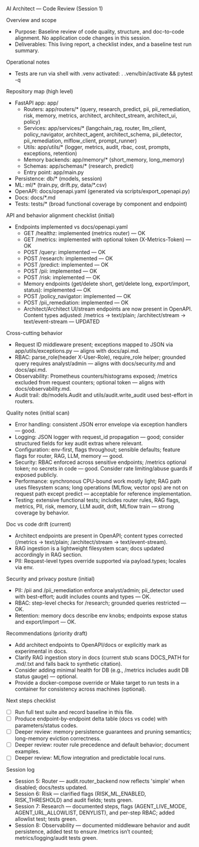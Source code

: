 AI Architect — Code Review (Session 1)

Overview and scope
- Purpose: Baseline review of code quality, structure, and doc-to-code alignment. No application code changes in this session.
- Deliverables: This living report, a checklist index, and a baseline test run summary.

Operational notes
- Tests are run via shell with .venv activated: . .venv/bin/activate && pytest -q

Repository map (high level)
- FastAPI app: app/
  - Routers: app/routers/* (query, research, predict, pii, pii_remediation, risk, memory, metrics, architect, architect_stream, architect_ui, policy)
  - Services: app/services/* (langchain_rag, router, llm_client, policy_navigator, architect_agent, architect_schema, pii_detector, pii_remediation, mlflow_client, prompt_runner)
  - Utils: app/utils/* (logger, metrics, audit, rbac, cost, prompts, exceptions, retention)
  - Memory backends: app/memory/* (short_memory, long_memory)
  - Schemas: app/schemas/* (research, predict)
  - Entry point: app/main.py
- Persistence: db/* (models, session)
- ML: ml/* (train.py, drift.py, data/*.csv)
- OpenAPI: docs/openapi.yaml (generated via scripts/export_openapi.py)
- Docs: docs/*.md
- Tests: tests/* (broad functional coverage by component and endpoint)

API and behavior alignment checklist (initial)
- Endpoints implemented vs docs/openapi.yaml
  - GET /healthz: implemented (metrics router) — OK
  - GET /metrics: implemented with optional token (X-Metrics-Token) — OK
  - POST /query: implemented — OK
  - POST /research: implemented — OK
  - POST /predict: implemented — OK
  - POST /pii: implemented — OK
  - POST /risk: implemented — OK
  - Memory endpoints (get/delete short, get/delete long, export/import, status): implemented — OK
  - POST /policy_navigator: implemented — OK
  - POST /pii_remediation: implemented — OK
  - Architect/Architect UI/stream endpoints are now present in OpenAPI. Content types adjusted: /metrics -> text/plain; /architect/stream -> text/event-stream — UPDATED

Cross-cutting behavior
- Request ID middleware present; exceptions mapped to JSON via app/utils/exceptions.py — aligns with docs/api.md.
- RBAC: parse_role(header X-User-Role), require_role helper; grounded query requires analyst/admin — aligns with docs/security.md and docs/api.md.
- Observability: Prometheus counters/histograms exposed; /metrics excluded from request counters; optional token — aligns with docs/observability.md.
- Audit trail: db/models.Audit and utils/audit.write_audit used best-effort in routers.

Quality notes (initial scan)
- Error handling: consistent JSON error envelope via exception handlers — good.
- Logging: JSON logger with request_id propagation — good; consider structured fields for key audit extras where relevant.
- Configuration: env-first, flags throughout; sensible defaults; feature flags for router, RAG, LLM, memory — good.
- Security: RBAC enforced across sensitive endpoints; /metrics optional token; no secrets in code — good. Consider rate limiting/abuse guards if exposed publicly.
- Performance: synchronous CPU-bound work mostly light; RAG path uses filesystem scans; long operations (MLflow, vector ops) are not on request path except predict — acceptable for reference implementation.
- Testing: extensive functional tests; includes router rules, RAG flags, metrics, PII, risk, memory, LLM audit, drift, MLflow train — strong coverage by behavior.

Doc vs code drift (current)
- Architect endpoints are present in OpenAPI; content types corrected (/metrics -> text/plain; /architect/stream -> text/event-stream).
- RAG ingestion is a lightweight filesystem scan; docs updated accordingly in RAG section.
- PII: Request-level types override supported via payload.types; locales via env.

Security and privacy posture (initial)
- PII: /pii and /pii_remediation enforce analyst/admin; pii_detector used with best-effort; audit includes counts and types — OK.
- RBAC: step-level checks for /research; grounded queries restricted — OK.
- Retention: memory docs describe env knobs; endpoints expose status and export/import — OK.



Recommendations (priority draft)
- Add architect endpoints to OpenAPI/docs or explicitly mark as experimental in docs.
- Clarify RAG ingestion story in docs (current stub scans DOCS_PATH for .md/.txt and falls back to synthetic citation).
- Consider adding minimal health for DB (e.g., /metrics includes audit DB status gauge) — optional.
- Provide a docker-compose override or Make target to run tests in a container for consistency across machines (optional).

Next steps checklist
- [ ] Run full test suite and record baseline in this file.
- [ ] Produce endpoint-by-endpoint delta table (docs vs code) with parameters/status codes.
- [ ] Deeper review: memory persistence guarantees and pruning semantics; long-memory eviction correctness.
- [ ] Deeper review: router rule precedence and default behavior; document examples.
- [ ] Deeper review: MLflow integration and predictable local runs.

Session log
- Session 5: Router — audit.router_backend now reflects 'simple' when disabled; docs/tests updated.
- Session 6: Risk — clarified flags (RISK_ML_ENABLED, RISK_THRESHOLD) and audit fields; tests green.
- Session 7: Research — documented steps, flags (AGENT_LIVE_MODE, AGENT_URL_ALLOWLIST, DENYLIST), and per-step RBAC; added allowlist test; tests green.
- Session 8: Observability — documented middleware behavior and audit persistence, added test to ensure /metrics isn’t counted; metrics/logging/audit tests green.
